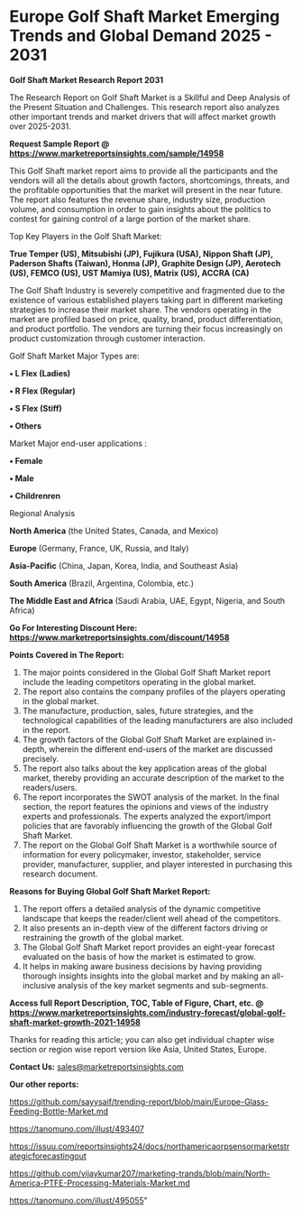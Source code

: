 # Europe Golf Shaft Market Emerging Trends and Global Demand 2025 - 2031

<strong>Golf Shaft Market Research Report 2031</strong>

The Research Report on Golf Shaft Market is a Skillful and Deep Analysis of the Present Situation and Challenges. This research report also analyzes other important trends and market drivers that will affect market growth over 2025-2031.

<strong>Request Sample Report @ <a href=https://www.marketreportsinsights.com/sample/14958>https://www.marketreportsinsights.com/sample/14958</a></strong>

This Golf Shaft market report aims to provide all the participants and the vendors will all the details about growth factors, shortcomings, threats, and the profitable opportunities that the market will present in the near future. The report also features the revenue share, industry size, production volume, and consumption in order to gain insights about the politics to contest for gaining control of a large portion of the market share.

Top Key Players in the Golf Shaft Market:

<strong>True Temper (US), Mitsubishi (JP), Fujikura (USA), Nippon Shaft (JP), Paderson Shafts (Taiwan), Honma (JP), Graphite Design (JP), Aerotech (US), FEMCO (US), UST Mamiya (US), Matrix (US), ACCRA (CA)</strong>

The Golf Shaft Industry is severely competitive and fragmented due to the existence of various established players taking part in different marketing strategies to increase their market share. The vendors operating in the market are profiled based on price, quality, brand, product differentiation, and product portfolio. The vendors are turning their focus increasingly on product customization through customer interaction.

Golf Shaft Market Major Types are:

<strong>• L Flex (Ladies)

• R Flex (Regular)

• S Flex (Stiff)

• Others</strong>

Market Major end-user applications :

<strong>• Female

• Male

• Childrenren</strong>

Regional Analysis

</u><strong><b>North America</b></strong> (the United States, Canada, and Mexico)

<strong><b>Europe </b></strong>(Germany, France, UK, Russia, and Italy)

<strong><b>Asia-Pacific</b></strong> (China, Japan, Korea, India, and Southeast Asia)

<strong><b>South America</b></strong> (Brazil, Argentina, Colombia, etc.)

<strong><b>The Middle East and Africa</b></strong> (Saudi Arabia, UAE, Egypt, Nigeria, and South Africa)

<strong>Go For Interesting Discount Here: <a href=https://www.marketreportsinsights.com/discount/14958>https://www.marketreportsinsights.com/discount/14958</a></strong>

<strong>Points Covered in The Report:</strong>
<ol>
  <li>The major points considered in the Global Golf Shaft Market report include the leading competitors operating in the global market.</li>
  <li>The report also contains the company profiles of the players operating in the global market.</li>
  <li>The manufacture, production, sales, future strategies, and the technological capabilities of the leading manufacturers are also included in the report.</li>
  <li>The growth factors of the Global Golf Shaft Market are explained in-depth, wherein the different end-users of the market are discussed precisely.</li>
  <li>The report also talks about the key application areas of the global market, thereby providing an accurate description of the market to the readers/users.</li>
  <li>The report incorporates the SWOT analysis of the market. In the final section, the report features the opinions and views of the industry experts and professionals. The experts analyzed the export/import policies that are favorably influencing the growth of the Global Golf Shaft Market.</li>
  <li>The report on the Global Golf Shaft Market is a worthwhile source of information for every policymaker, investor, stakeholder, service provider, manufacturer, supplier, and player interested in purchasing this research document.</li>
</ol>
<strong>Reasons for Buying Global Golf Shaft Market Report:</strong>

<ol>
  <li>The report offers a detailed analysis of the dynamic competitive landscape that keeps the reader/client well ahead of the competitors.</li>
  <li>It also presents an in-depth view of the different factors driving or restraining the growth of the global market.</li>
  <li>The Global Golf Shaft Market report provides an eight-year forecast evaluated on the basis of how the market is estimated to grow.</li>
  <li>It helps in making aware business decisions by having providing thorough insights insights into the global market and by making an all-inclusive analysis of the key market segments and sub-segments.</li>
</ol>
<strong>Access full Report Description, TOC, Table of Figure, Chart, etc. @ <a href=https://www.marketreportsinsights.com/industry-forecast/global-golf-shaft-market-growth-2021-14958>https://www.marketreportsinsights.com/industry-forecast/global-golf-shaft-market-growth-2021-14958</a></strong>


Thanks for reading this article; you can also get individual chapter wise section or region wise report version like Asia, United States, Europe.

<strong>Contact Us:</strong>
sales@marketreportsinsights.com

<strong>Our other reports:</strong>

<a href=https://github.com/sayysaif/trending-report/blob/main/Europe-Glass-Feeding-Bottle-Market.md>https://github.com/sayysaif/trending-report/blob/main/Europe-Glass-Feeding-Bottle-Market.md</a>

<a href=https://tanomuno.com/illust/493407>https://tanomuno.com/illust/493407</a>

<a href=https://issuu.com/reportsinsights24/docs/northamericaorpsensormarketstrategicforecastingout>https://issuu.com/reportsinsights24/docs/northamericaorpsensormarketstrategicforecastingout</a>

<a href=https://github.com/vijaykumar207/marketing-trands/blob/main/North-America-PTFE-Processing-Materials-Market.md>https://github.com/vijaykumar207/marketing-trands/blob/main/North-America-PTFE-Processing-Materials-Market.md</a>

<a href=https://tanomuno.com/illust/495055>https://tanomuno.com/illust/495055</a>"
